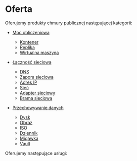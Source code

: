 # Oferta

Oferujemy produkty chmury publicznej następującej kategorii:

* [Moc obliczeniowa](compute/README.md)
  * [Kontener](compute/container.md)
  * [Replika](compute/replica.md)
  * [Wirtualna maszyna](compute/virtual-machine.md)

* [Łączność sieciowa](networking/README.md)
  * [DNS](networking/dns.md)
  * [Zapora sieciowa](networking/firewall.md)
  * [Adres IP](networking/ip-address.md)
  * [Sieć](networking/network.md)
  * [Adapter sieciowy](networking/network-adapter.md)
  * [Brama sieciowa](networking/network-gateway.md)

* [Przechowywanie danych](storage/README.md)
  * [Dysk](storage/disk.md)
  * [Obraz](storage/image.md)
  * [ISO](storage/iso.md)
  * [Dziennik](storage/log-archive.md)
  * [Migawka](storage/snapshot.md)
  * [Vault](storage/vault.md)

Oferujemy następujące usługi:

<PageList path_re="/services/."/>